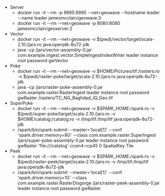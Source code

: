    * Server
      - docker run -it --rm -p 9995:9995 --net=geowave --hostname leader --name leader jamesmcclain/geowave:3
      - docker run -it --rm --net=geowave -p 8080:8080 jamesmcclain/geoserver:2
   * Vector
      - docker run -it --rm --net=geowave -v $(pwd)/vector/target/scala-2.10:/jars:ro java:openjdk-8u72-jdk
      - java -cp /jars/vector-assembly-0.jar com.example.ingest.vector.SimpleIngestIndexWriter leader instance root password gwVector
   * Poke
      - docker run -it --rm --net=geowave -v $HOME/Pictures/tif:/rasters:ro -v $(pwd)/raster-poke/target/scala-2.10:/jars:ro java:openjdk-8u72-jdk
      - java -cp /jars/raster-poke-assembly-0.jar com.example.raster.RasterIngest leader instance root password gwRaster /rasters/TC_NG_Baghdad_IQ_Geo.tif
   * SuperPoke
      - docker run -it --rm --net=geowave -v $SPARK_HOME:/spark:ro -v $(pwd)/super-poke/target/scala-2.10:/jars:ro -v $HOME/catalog:/catalog:ro -v /tmp/tif:/tmp/tif java:openjdk-8u72-jdk
      - /spark/bin/spark-submit --master='local[1]' --conf 'spark.driver.memory=8G' --class com.example.raster.SuperIngest /jars/super-poke-assembly-0.jar leader instance root password gwRaster 'file:///catalog' ccsm4-rcp45 0 SpatialKey Tile
   * Peek
      - docker run -it --rm --net=geowave -v $SPARK_HOME:/spark:ro -v $(pwd)/raster-peek/target/scala-2.10:/jars:ro -v /tmp/tif:/tmp/tif java:openjdk-8u72-jdk
      - /spark/bin/spark-submit --master='local[1]' --conf 'spark.driver.memory=1G' --class com.example.raster.RasterDisgorge /jars/raster-peek-assembly-0.jar leader instance root password gwRaster
